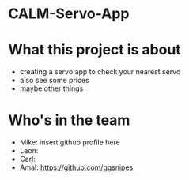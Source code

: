 # CALM-Servo-App

# What this project is about

- creating a servo app to check your nearest servo
- also see some prices
- maybe other things

# Who's in the team

- Mike: insert github profile here
- Leon: 
- Carl: 
- Amal: https://github.com/ggsnipes